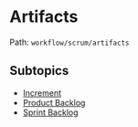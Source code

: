 # Artifacts

Path: `workflow/scrum/artifacts`

## Subtopics
- [Increment](./increment/README.md)
- [Product Backlog](./product_backlog/README.md)
- [Sprint Backlog](./sprint_backlog/README.md)
